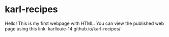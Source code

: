 # karl-recipes

Hello! 
This is my first webpage with HTML.
You can view the published web page using this link: karllouie-14.github.io/karl-recipes/